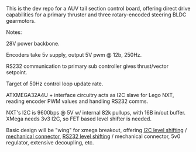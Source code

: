 This is the dev repo for a AUV tail section control board, offering direct drive capabilities for a primary thruster and three rotary-encoded  steering BLDC gearmotors.

Notes:

28V power backbone.

Encoders take 5v supply, output 5V pwm @ 12b, 250Hz.

RS232 communication to primary sub controller gives thrust/vector setpoint.

Target of 50Hz control loop update rate.

ATXMEGA32A4U + interface circuitry acts as I2C slave for Lego NXT, reading encoder PWM values and handling RS232 comms.

NXT's I2C is 9600bps @ 5V w/ internal 82k pullups, with 16B in/out buffer. XMega needs 3v3 I2C, so FET based level shifter is needed.

Basic design will be "wing" for xmega breakout, offering [I2C level shifting](http://www.adafruit.com/datasheets/AN10441.pdf) / [mechanical connector](http://cgi.ebay.com/ws/eBayISAPI.dll?ViewItem&item=110980215829), [RS232 level shifting](http://datasheets.maximintegrated.com/en/ds/MAX3222-MAX3241.pdf) / mechanical connector, 5v0 regulator, extensive decoupling, etc.

